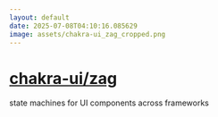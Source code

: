 ```yaml
---
layout: default
date: 2025-07-08T04:10:16.085629
image: assets/chakra-ui_zag_cropped.png
---
```


# [chakra-ui/zag](https://github.com/chakra-ui/zag)

state machines for UI components across frameworks
